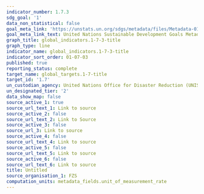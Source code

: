 ```yaml
---
indicator_number: 1.7.3
sdg_goal: '1'
data_non_statistical: false
goal_meta_link: 'https://unstats.un.org/sdgs/metadata/files/Metadata-01-07-03.pdf '
goal_meta_link_text: United Nations Sustainable Development Goals Metadata (PDF 224 KB)
graph_title: global_indicators.1-7-3-title
graph_type: line
indicator_name: global_indicators.1-7-3-title
indicator_sort_order: 01-07-03
published: true
reporting_status: complete
target_name: global_targets.1-7-title
target_id: '1.7'
un_custodian_agency: United Nations Office for Disaster Reduction (UNISDR)
un_designated_tier: '2'
data_show_map: false
source_active_1: true
source_url_text_1: Link to source
source_active_2: false
source_url_text_2: Link to Source
source_active_3: false
source_url_3: Link to source
source_active_4: false
source_url_text_4: Link to source
source_active_5: false
source_url_text_5: Link to source
source_active_6: false
source_url_text_6: Link to source
title: Untitled
source_organisation_1: FZS
computation_units: metadata_fields.unit_of_measurement_rate
---
```

